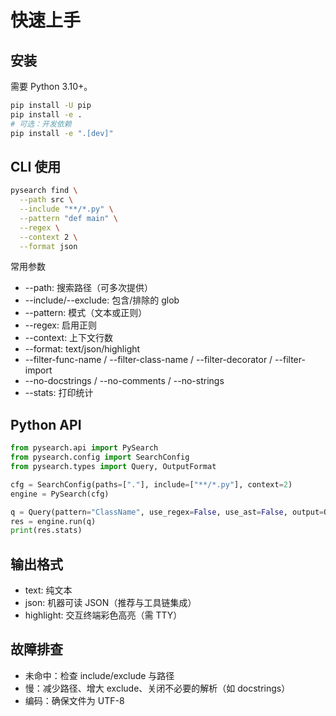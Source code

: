 # 快速上手

## 安装
需要 Python 3.10+。
```bash
pip install -U pip
pip install -e .
# 可选：开发依赖
pip install -e ".[dev]"
```

## CLI 使用
```bash
pysearch find \
  --path src \
  --include "**/*.py" \
  --pattern "def main" \
  --regex \
  --context 2 \
  --format json
```

常用参数
- --path: 搜索路径（可多次提供）
- --include/--exclude: 包含/排除的 glob
- --pattern: 模式（文本或正则）
- --regex: 启用正则
- --context: 上下文行数
- --format: text/json/highlight
- --filter-func-name / --filter-class-name / --filter-decorator / --filter-import
- --no-docstrings / --no-comments / --no-strings
- --stats: 打印统计

## Python API
```python
from pysearch.api import PySearch
from pysearch.config import SearchConfig
from pysearch.types import Query, OutputFormat

cfg = SearchConfig(paths=["."], include=["**/*.py"], context=2)
engine = PySearch(cfg)

q = Query(pattern="ClassName", use_regex=False, use_ast=False, output=OutputFormat.JSON)
res = engine.run(q)
print(res.stats)
```

## 输出格式
- text: 纯文本
- json: 机器可读 JSON（推荐与工具链集成）
- highlight: 交互终端彩色高亮（需 TTY）

## 故障排查
- 未命中：检查 include/exclude 与路径
- 慢：减少路径、增大 exclude、关闭不必要的解析（如 docstrings）
- 编码：确保文件为 UTF-8